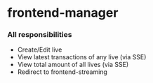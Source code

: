 # frontend-manager

### All responsibilities
- Create/Edit live
- View latest transactions of any live (via SSE)
- View total amount of all lives (via SSE)
- Redirect to frontend-streaming

